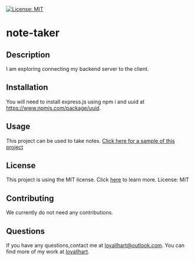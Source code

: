  [![License: MIT](https://img.shields.io/badge/License-MIT-yellow.svg)](https://opensource.org/licenses/MIT)

  # note-taker

  ## Description
  I am exploring connecting my backend server to the client. 

  ## Installation
  You will need to install express.js using npm i and uuid at https://www.npmjs.com/package/uuid.

  
  ## Usage
  This project can be used to take notes. 
  [Click here for a sample of this project](https://safe-reaches-27754.herokuapp.com/)

  ## License
  This project is using the MIT license. Click [here](https://opensource.org/licenses/MIT) to learn more.
  License: MIT 

  ## Contributing
  We currently do not need any contributions.

  ## Questions
  If you have any questions,contact me at loyallhart@outlook.com. You can find more of my work at [loyallhart](https://github.com/loyallhart/).
